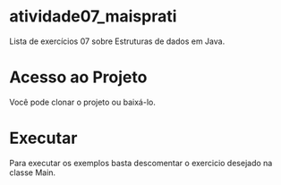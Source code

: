 # atividade07_maisprati
Lista de exercícios 07 sobre Estruturas de dados em Java.

# Acesso ao Projeto
Você pode clonar o projeto ou baixá-lo.

# Executar
Para executar os exemplos basta descomentar o exercicio desejado na classe Main.

